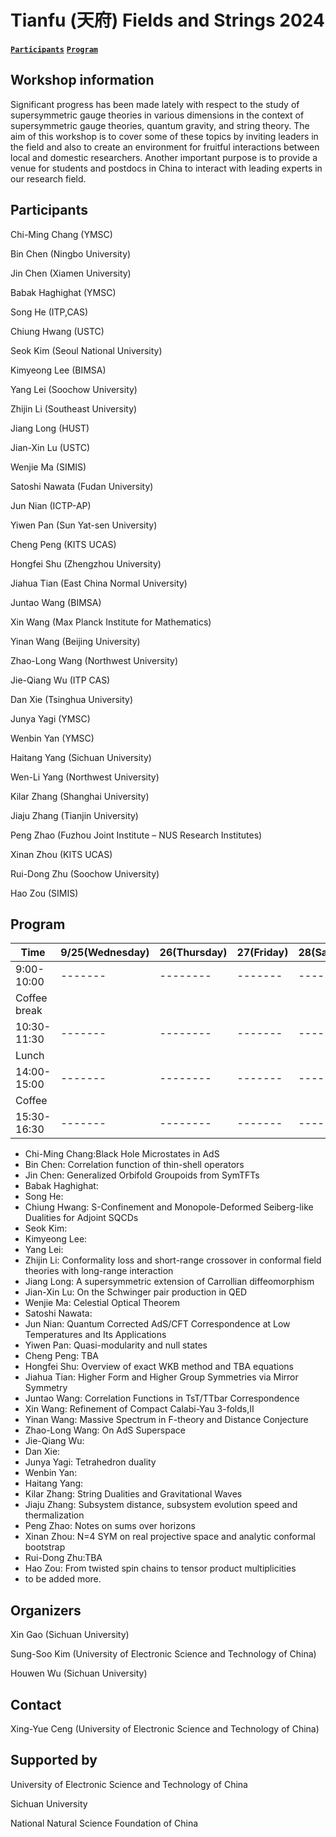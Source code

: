 # Tianfu (天府) Fields and Strings 2024
**[`Participants`](#Participants)** **[`Program`](#Program)** 
## Workshop information 
Significant progress has been made lately with respect to the study of supersymmetric gauge theories in various dimensions in the context of supersymmetric gauge theories, quantum gravity, and string theory. The aim of this workshop is to cover some of these topics by inviting leaders in the field and also to create an environment for fruitful interactions between local and domestic researchers. Another important purpose is to provide a venue for students and postdocs in China to interact with leading experts in our research field.


## Participants
Chi-Ming Chang (YMSC)

Bin Chen (Ningbo University)

Jin Chen (Xiamen University)

Babak Haghighat (YMSC)

Song He (ITP,CAS)

Chiung Hwang (USTC)

Seok Kim (Seoul National University)

Kimyeong Lee (BIMSA)

Yang Lei (Soochow University)

Zhijin Li (Southeast University)

Jiang Long (HUST)

Jian-Xin Lu (USTC)

Wenjie Ma (SIMIS)

Satoshi Nawata (Fudan University)

Jun Nian (ICTP-AP)

Yiwen Pan (Sun Yat-sen University) 

Cheng Peng (KITS UCAS)

Hongfei Shu (Zhengzhou University)

Jiahua Tian (East China Normal University)

Juntao Wang (BIMSA)

Xin Wang (Max Planck Institute for Mathematics)

Yinan Wang (Beijing University)

Zhao-Long Wang (Northwest University)

Jie-Qiang Wu (ITP CAS)

Dan Xie (Tsinghua University)

Junya Yagi (YMSC)

Wenbin Yan (YMSC)

Haitang Yang (Sichuan University)

Wen-Li Yang (Northwest University) 

Kilar Zhang (Shanghai University)

Jiaju Zhang (Tianjin University)

Peng Zhao  (Fuzhou Joint Institute – NUS Research Institutes)

Xinan Zhou (KITS UCAS)

Rui-Dong Zhu (Soochow University)

Hao Zou (SIMIS)

## Program

 Time |9/25(Wednesday)   | 26(Thursday) |27(Friday)   | 28(Saturday) | 29(Sunday) |
| -------- | ------- |-------- | ------- |-------- |-------- |
| 9:00-10:00  |-------     |-------- | ------- |-------- |-------- |
|     Coffee break|
| 10:30-11:30|-------  |-------- | ------- |-------- |-------- |
|    Lunch |
| 14:00-15:00 | -------    |-------- | ------- |-------- |Free discussion |
|    Coffee |
| 15:30-16:30 |  -------   |-------- | ------- |-------- ||


- Chi-Ming Chang:Black Hole Microstates in AdS
- Bin Chen: Correlation function of thin-shell operators
- Jin Chen: Generalized Orbifold Groupoids from SymTFTs
- Babak Haghighat:
- Song He:
- Chiung Hwang: S-Confinement and Monopole-Deformed Seiberg-like Dualities for Adjoint SQCDs
- Seok Kim:
- Kimyeong Lee:
- Yang Lei: 
- Zhijin Li: Conformality loss and short-range crossover in conformal field theories with long-range interaction 
- Jiang Long: A supersymmetric extension of Carrollian diffeomorphism
- Jian-Xin Lu: On the Schwinger pair production in QED
- Wenjie Ma: Celestial Optical Theorem
- Satoshi Nawata: 
- Jun Nian: Quantum Corrected AdS/CFT Correspondence at Low Temperatures and Its Applications
- Yiwen Pan: Quasi-modularity and null states
- Cheng Peng: TBA
- Hongfei Shu: Overview of exact WKB method and TBA equations
- Jiahua Tian: Higher Form and Higher Group Symmetries via Mirror Symmetry
- Juntao Wang: Correlation Functions in TsT/TTbar Correspondence
- Xin Wang: Refinement of Compact Calabi-Yau 3-folds,II
- Yinan Wang: Massive Spectrum in F-theory and Distance Conjecture
- Zhao-Long Wang: On AdS Superspace
- Jie-Qiang Wu: 
- Dan Xie: 
- Junya Yagi: Tetrahedron duality
- Wenbin Yan:
- Haitang Yang:
- Kilar Zhang: String Dualities and Gravitational Waves
- Jiaju Zhang: Subsystem distance, subsystem evolution speed and thermalization
- Peng Zhao: Notes on sums over horizons
- Xinan Zhou: N=4 SYM on real projective space and analytic conformal bootstrap
- Rui-Dong Zhu:TBA
- Hao Zou: From twisted spin chains to tensor product multiplicities
- to be added more.

##  Organizers 
Xin Gao (Sichuan University)

Sung-Soo Kim (University of Electronic Science and Technology of China)

Houwen Wu (Sichuan University)

## Contact
Xing-Yue Ceng (University of Electronic Science and Technology of China)

## Supported by
University of Electronic Science and Technology of China

Sichuan University

National Natural Science Foundation of China
